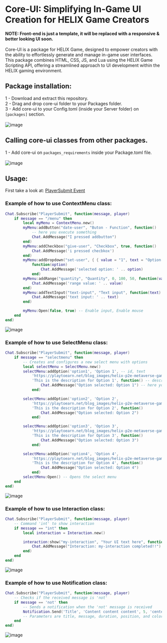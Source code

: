 # Core-UI: Simplifying In-Game UI Creation for HELIX Game Creators
**NOTE: Front-end is just a template, it will be replaced with a responsive & better looking UI soon.**
<br>
<br>
Core-UI is a package for HELIX Game, designed to empower creators with the ability to effortlessly generate and manage in-game user interfaces. This package combines HTML, CSS, JS, and Lua using the HELIX Game Scripting API, offering a streamlined approach to UI development within the HELIX gaming environment.

## Package installation:

1 - Download and extract this repository.
<br>
2 - Drag and drop core-ui folder to your Packages folder.
<br>
3 - Add core-ui to your Config.toml (inside your Server folder) on `[packages]` section.
<br>
<br>
![image](https://github.com/helix-game/core-ui/assets/67294331/ac69692f-e3dd-4779-b68a-32166a7ad12a)
<br>
## Calling core-ui classes from other packages.

1 - Add core-ui on `packages_requirements` inside your Package.toml file.
<br>
<br>
![image](https://github.com/helix-game/core-ui/assets/67294331/a6f8a114-6fe7-4dc3-91c7-5756d353007c)
## Usage:

First take a look at: <a href="https://add-core-ui.docs-9aw.pages.dev/docs/scripting-reference/static-classes/chat#event-playersubmit" target="_blank">PlayerSubmit Event</a>

### Example of how to use ContextMenu class:
```lua
Chat.Subscribe("PlayerSubmit", function(message, player)
    if message == "/menu" then
        local myMenu = ContextMenu.new()
        myMenu:addButton("date-user", "Buton - Function", function()
            -- here you execute something
            Chat.AddMessage("I pressed addbutton")
        end)
        myMenu:addCheckbox("give-user", "Checkbox", true, function()
            Chat.AddMessage('i pressed checbkox')
        end)
        myMenu:addDropdown("set-user", { { value = "1", text = "Option 1" }, { value = "2", text = "Option 2" } },
            function(option)
                Chat.AddMessage('selected option: ' .. option)
            end)
        myMenu:addRange("quantity", "Quantity", 0, 100, 50, function(value)
            Chat.AddMessage('range value: ' .. value)
        end)
        myMenu:addTextInput("text-input", "Text input", function(text)
            Chat.AddMessage('text input: ' .. text)
        end)

        myMenu:Open(false, true) -- Enable input, Enable mouse
    end
end)
```
![image](https://github.com/helix-game/core-ui/assets/67294331/6626758c-a10a-40ff-9991-8352a21a1a49)
### Example of how to use SelectMenu class:
```lua
Chat.Subscribe("PlayerSubmit", function(message, player)
    if message == "selectmenu" then
        -- Creates and configures a new select menu with options
        local selectMenu = SelectMenu.new()
        selectMenu:addOption('option1', 'Option 1', -- id, text
            'https://playtoearn.net/blog_images/helix-p2e-metaverse-game-introduces-this-months-exciting-list-of-events-1000x700.jpeg', -- image 
            'This is the description for Option 1', function() -- description, callback
                Chat.AddMessage("Option selected: Option 1") -- here you execute anything u want :)
            end)

        selectMenu:addOption('option2', 'Option 2',
            'https://playtoearn.net/blog_images/helix-p2e-metaverse-game-introduces-this-months-exciting-list-of-events-1000x700.jpeg',
            'This is the description for Option 2', function()
                Chat.AddMessage("Option selected: Option 2")
            end)

        selectMenu:addOption('option3', 'Option 3',
            'https://playtoearn.net/blog_images/helix-p2e-metaverse-game-introduces-this-months-exciting-list-of-events-1000x700.jpeg',
            'This is the description for Option 3', function()
                Chat.AddMessage("Option selected: Option 3")
            end)

        selectMenu:addOption('option4', 'Option 4',
            'https://playtoearn.net/blog_images/helix-p2e-metaverse-game-introduces-this-months-exciting-list-of-events-1000x700.jpeg',
            'This is the description for Option 4', function()
                Chat.AddMessage("Option selected: Option 4")
            end)
        selectMenu:Open() -- Opens the select menu
    end
end)
```
![image](https://github.com/helix-game/core-ui/assets/67294331/d180a49e-d41c-4468-b4cb-1f4fbcfcdfc2)
### Example of how to use Interaction class:
```lua
Chat.Subscribe("PlayerSubmit", function(message, player)
    -- Command 'int' to show interaction
    if message == "int" then
        local interaction = Interaction.new()

        interaction:show("my-interaction", "Your UI text here", function()
            Chat.AddMessage("Interaction: my-interaction completed!!")
        end)
    end
end)
```
![image](https://github.com/helix-game/core-ui/assets/67294331/f038df82-18e0-4f95-b005-7539fb85703b)
### Example of how to use Notification class:
```lua
Chat.Subscribe("PlayerSubmit", function(message, player)
    -- Checks if the received message is 'not'
    if message == 'not' then
        -- Sends a notification when the 'not' message is received
        Notification.Send('Title', 'Content content content', 5, 'center', "#00f300")
        -- Parameters are title, message, duration, position, and color
    end
end)
```
![image](https://github.com/helix-game/core-ui/assets/67294331/5e2ed392-a340-46bb-a94b-8ae18afafdb9)

